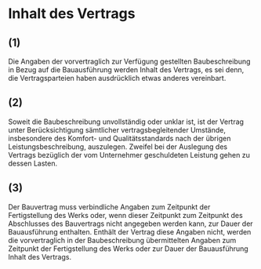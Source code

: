 # Inhalt des Vertrags



## (1)

 Die Angaben der vorvertraglich zur Verfügung gestellten Baubeschreibung in Bezug auf die Bauausführung werden Inhalt des Vertrags, es sei denn, die Vertragsparteien haben ausdrücklich etwas anderes vereinbart.

## (2)

 Soweit die Baubeschreibung unvollständig oder unklar ist, ist der Vertrag unter Berücksichtigung sämtlicher vertragsbegleitender Umstände, insbesondere des Komfort- und Qualitätsstandards nach der übrigen Leistungsbeschreibung, auszulegen. Zweifel bei der Auslegung des Vertrags bezüglich der vom Unternehmer geschuldeten Leistung gehen zu dessen Lasten.

## (3)

 Der Bauvertrag muss verbindliche Angaben zum Zeitpunkt der Fertigstellung des Werks oder, wenn dieser Zeitpunkt zum Zeitpunkt des Abschlusses des Bauvertrags nicht angegeben werden kann, zur Dauer der Bauausführung enthalten. Enthält der Vertrag diese Angaben nicht, werden die vorvertraglich in der Baubeschreibung übermittelten Angaben zum Zeitpunkt der Fertigstellung des Werks oder zur Dauer der Bauausführung Inhalt des Vertrags. 

